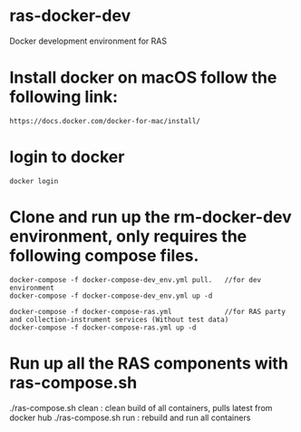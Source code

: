 # ras-docker-dev
Docker development environment for RAS

# Install docker on macOS follow the following link:

    https://docs.docker.com/docker-for-mac/install/

# login to docker

    docker login

#  Clone and run up the rm-docker-dev environment, only requires the following compose files.
    
    docker-compose -f docker-compose-dev_env.yml pull.   //for dev environment
    docker-compose -f docker-compose-dev_env.yml up -d         

    docker-compose -f docker-compose-ras.yml             //for RAS party and collection-instrument services (Without test data)
    docker-compose -f docker-compose-ras.yml up -d   

# Run up all the RAS components with ras-compose.sh
  ./ras-compose.sh clean : clean build of all containers, pulls latest from docker hub
  ./ras-compose.sh run   : rebuild and run all containers
